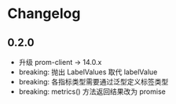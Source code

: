 # Changelog

## 0.2.0

* 升级 prom-client -> 14.0.x
* breaking: 抛出 LabelValues 取代 labelValue
* breaking: 各指标类型需要通过泛型定义标签类型
* breaking: metrics() 方法返回结果改为 promise
